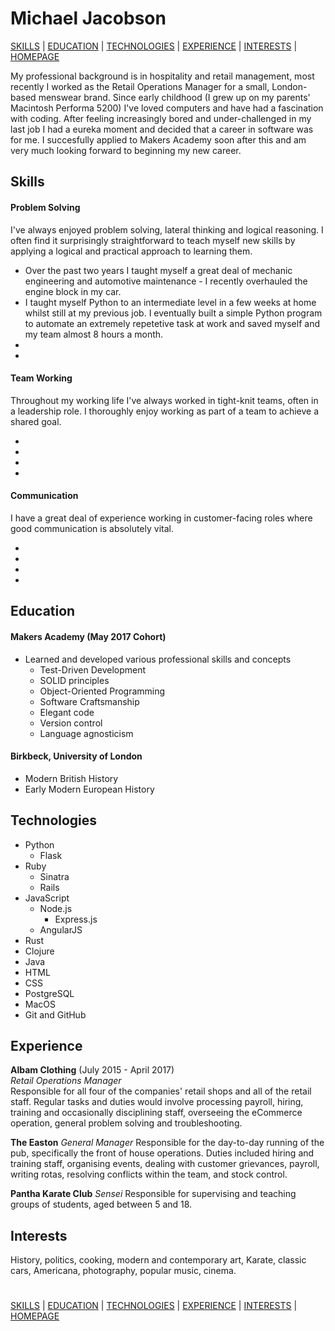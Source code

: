 # Michael Jacobson

[SKILLS](#skills) | [EDUCATION](#education) | [TECHNOLOGIES](#technologies) | [EXPERIENCE](#experience) | [INTERESTS](#interests) | <a href="http://www.michaeljacobson.co.uk"/>HOMEPAGE</a>

My professional background is in hospitality and retail management, most recently I worked as the Retail Operations Manager for a small, London-based menswear brand. Since early childhood (I grew up on my parents' Macintosh Performa 5200) I've loved computers and have had a fascination with coding. After feeling increasingly bored and under-challenged in my last job I had a eureka moment and decided that a career in software was for me. I succesfully applied to Makers Academy soon after this and am very much looking forward to beginning my new career.


## Skills

#### Problem Solving

I've always enjoyed problem solving, lateral thinking and logical reasoning. I often find it surprisingly straightforward to teach myself new skills by applying a logical and practical approach to learning them.

- Over the past two years I taught myself a great deal of mechanic engineering and automotive maintenance - I recently overhauled the engine block in my car.
- I taught myself Python to an intermediate level in a few weeks at home whilst still at my previous job. I eventually built a simple Python program to automate an extremely repetetive task at work and saved myself and my team almost 8 hours a month.
- 
-

#### Team Working

Throughout my working life I've always worked in tight-knit teams, often in a leadership role. I thoroughly enjoy working as part of a team to achieve a shared goal.

-
-
-
-

#### Communication

I have a great deal of experience working in customer-facing roles where good communication is absolutely vital.

-
-
-
-

## Education

#### Makers Academy (May 2017 Cohort)

- Learned and developed various professional skills and concepts
  - Test-Driven Development
  - SOLID principles
  - Object-Oriented Programming
  - Software Craftsmanship
  - Elegant code
  - Version control
  - Language agnosticism

#### Birkbeck, University of London

- Modern British History
- Early Modern European History

## Technologies

- Python
  - Flask
- Ruby
  - Sinatra
  - Rails
- JavaScript
  - Node.js
    - Express.js
  - AngularJS
- Rust
- Clojure
- Java
- HTML
- CSS
- PostgreSQL
- MacOS
- Git and GitHub

## Experience

**Albam Clothing** (July 2015 - April 2017)   
*Retail Operations Manager*  
Responsible for all four of the companies' retail shops and all of the retail staff. Regular tasks and duties would involve
processing payroll, hiring, training and occasionally disciplining staff, overseeing the eCommerce operation, general problem
solving and troubleshooting.

**The Easton**
*General Manager* 
Responsible for the day-to-day running of the pub, specifically the front of house operations. Duties included hiring and
training staff, organising events, dealing with customer grievances, payroll, writing rotas, resolving conflicts within the
team, and stock control.

**Pantha Karate Club**
*Sensei*
Responsible for supervising and teaching groups of students, aged between 5 and 18.

## Interests

History, politics, cooking, modern and contemporary art, Karate, 
classic cars, Americana, photography, popular music, cinema.

#

[SKILLS](#skills) | [EDUCATION](#education) | [TECHNOLOGIES](#technologies) | [EXPERIENCE](#experience) | [INTERESTS](#interests) | <a href="http://www.michaeljacobson.co.uk"/>HOMEPAGE</a>

